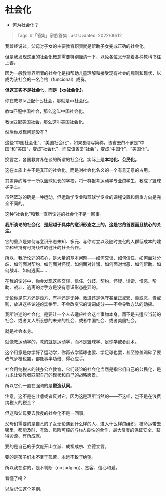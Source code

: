 # 社会化

- [何为社会化？](https://www.zhihu.com/question/21789164/answer/2524848159)

>Tags: #「答集」家族答集 
>Last Updated: 2022/06/12

我曾经说过，父母对子女的主要教育职责就是帮助子女完成正确的社会化。

但是我发现这里的社会化概念需要特别厘清一下，以免各位父母拿着各种教科书往上套。

因为一般教育界所谓的社会化是指帮助儿童理解和接受现有社会的规则和现状，以成为该社会的一名合格（funcional）成员。

**但这其实不是社会化，而是【xx社会化】。**

你在教导ta匹配什么社会，那就是xx社会化。

教ta匹配中国社会，那么这叫中国社会化。

教ta匹配美国社会，那么这叫美国社会化。

然后你发现问题没有？

这些“中国社会化”、“美国社会化”，如果要缩写简称，该省去的不该是“中国”和“美国”，变成“社会化”，而应该省去“社会”，变成“中国化”、“美国化”。

换言之，各国教育界在谈的所谓的社会化，实际上是**本地化、公民化。**

这在本质上并不是真正的社会化，而是对社会化名义的一个有意无意的占用。

其差异约等于一所以篮球见长的学校，将一群报考运动学专业的学生，教成了篮球学学士。

虽然篮球的确是一种运动，但运动学专业和篮球学专业的课程设置和侧重方向是完全不同的。

  

这种“社会化”和我一直所论述的社会化不是一回事。

**我所谈论的社会化，是超越于具体的意识形态之上的，这是它的首要而且核心的关注。**

它的重点是如何与意识形态未知、多元、与你对立以及随时变化的人群低成本的建立和维持有可持续性的健壮的社会合作。

所以，我所论述的核心，是大量的基本问题——如何交谈、如何信任、如何面对分歧、如何面对契约、如何面对怀疑、如何面对诽谤、如何面对憎恶、如何帮助、如何战斗、如何逃离……

在我的论述中、你会发现这些交谈、信任、分歧、契约、怀疑、诽谤、憎恶、帮助、战斗、逃离的对手方是没有意识形态差异的。

无论你是东方还是西方、有神还是无神、激进还是保守甚至正或邪、善或恶、贵或贱，放进这些论述的宾格里、不会改变它的谓词成分——不会导致方法的动摇。

我所讲述的社会化，是要让一个人去适应社会这个事物本身，而不是去适应当前的社会、或者某人所设想的未来的社会、或者中国社会、或者美国社会。

就是社会本身。

就像教运动学的，教的就是运动学，而不是篮球学、足球学或者剑术。

这个用意是你学好了运动学，你再去学篮球也罢、学足球也罢，甚至膝盖踢碎了要改气步枪也罢，都能事半功倍、得心应手。

社会用纳税人的钱办公立教育，它们谈论的社会化当然是指它们自己的公民化，是力求让受教者匹配自己的现状和自己的战略愿景。

所以它们一直在强调的是**塑造认同**。

注意，这不是在吐槽或者反对它，因为这是理所当然的——不这样，岂不是在浪费纳税人的税金？

但这和父母要去教授的社会化不是一回事。

父母们需要的是自己的子女无论遇到什么样的人、进入什么样的组织、被命运带去哪里，都能及时、有效、风险可控的与ta人良性的合作，最大限度的保证安全、获得资源、有所成就。

要的是自己的子女能开山立派、成祖成宗、立德立言。

要的是孩子们永不至于孤苦、永远不致于绝望。

所以我在讲的，是不判断（no judging）、宽容、信心和爱。

看懂了吗？

以后记住这个差别。
